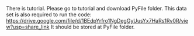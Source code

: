 
There is tutorial.
Please go to tutorial and download PyFile folder. 
This data set is also required to run the code: https://drive.google.com/file/d/1BEdpYrfro1NgDegGyUusYx7HaRs1Rv0R/view?usp=share_link
It should be stored at PyFile folder.
